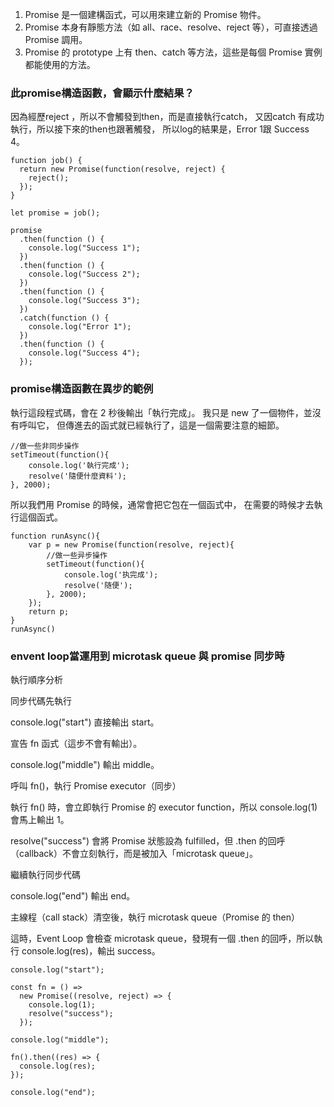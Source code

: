 
1. Promise 是一個建構函式，可以用來建立新的 Promise 物件。
2. Promise 本身有靜態方法（如 all、race、resolve、reject 等），可直接透過 Promise 調用。
3. Promise 的 prototype 上有 then、catch 等方法，這些是每個 Promise 實例都能使用的方法。

### 此promise構造函數，會顯示什麼結果？

因為經歷reject ，所以不會觸發到then，而是直接執行catch，
又因catch 有成功執行，所以接下來的then也跟著觸發，
所以log的結果是，Error 1跟 Success 4。
```
function job() {
  return new Promise(function(resolve, reject) {
    reject();
  });
}

let promise = job();

promise
  .then(function () {
    console.log("Success 1");
  })
  .then(function () {
    console.log("Success 2");
  })
  .then(function () {
    console.log("Success 3");
  })
  .catch(function () {
    console.log("Error 1");
  })
  .then(function () {
    console.log("Success 4");
  });
```

### promise構造函數在異步的範例
執行這段程式碼，會在 2 秒後輸出「執行完成」。
我只是 new 了一個物件，並沒有呼叫它，
但傳進去的函式就已經執行了，這是一個需要注意的細節。

```
//做一些非同步操作
setTimeout(function(){
    console.log('執行完成');
    resolve('隨便什麼資料');
}, 2000);
```
所以我們用 Promise 的時候，通常會把它包在一個函式中，
在需要的時候才去執行這個函式。

```
function runAsync(){
    var p = new Promise(function(resolve, reject){
        //做一些异步操作
        setTimeout(function(){
            console.log('执完成');
            resolve('随便');
        }, 2000);
    });
    return p;            
}
runAsync()
```

### envent loop當運用到 microtask queue 與 promise 同步時

執行順序分析

同步代碼先執行

console.log("start") 直接輸出 start。

宣告 fn 函式（這步不會有輸出）。

console.log("middle") 輸出 middle。

呼叫 fn()，執行 Promise executor（同步）

執行 fn() 時，會立即執行 Promise 的 executor function，所以 console.log(1) 會馬上輸出 1。

resolve("success") 會將 Promise 狀態設為 fulfilled，但 .then 的回呼（callback）不會立刻執行，而是被加入「microtask queue」。

繼續執行同步代碼

console.log("end") 輸出 end。

主線程（call stack）清空後，執行 microtask queue（Promise 的 then）

這時，Event Loop 會檢查 microtask queue，發現有一個 .then 的回呼，所以執行 console.log(res)，輸出 success。

```
console.log("start");

const fn = () => 
  new Promise((resolve, reject) => {
    console.log(1);
    resolve("success");
  });

console.log("middle");

fn().then((res) => {
  console.log(res);
});

console.log("end");

```
